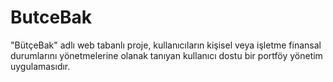 # ButceBak
 "BütçeBak" adlı web tabanlı proje, kullanıcıların kişisel veya işletme finansal durumlarını yönetmelerine olanak tanıyan kullanıcı dostu bir portföy yönetim uygulamasıdır.
